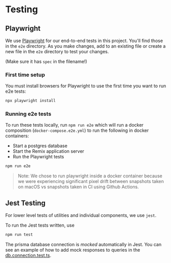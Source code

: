# Testing

## Playwright

We use [Playwright](https://playwright.dev) for our end-to-end tests in this project. You'll find those in the `e2e` directory. As you make changes, add to an existing file or create a new file in the `e2e` directory to test your changes.

(Make sure it has `spec` in the filename!)

### First time setup

You must install browsers for Playwright to use the first time you want to run e2e tests:

```sh
npx playwright install
```

### Running e2e tests

To run these tests locally, run `npm run e2e` which will run a docker composition (`docker-compose.e2e.yml`) to run the following in docker containers:

- Start a postgres database
- Start the Remix application server
- Run the Playwright tests

```sh
npm run e2e
```

> Note: We chose to run playwright inside a docker container because we were experiencing significant pixel drift between snapshots taken on macOS vs snapshots taken in CI using Github Actions.

## Jest Testing

For lower level tests of utilities and individual components, we use `jest`.

To run the Jest tests written, use

```sh
npm run test
```

The prisma database connection is _mocked_ automatically in Jest. You can see an example of how to add mock responses to queries in the [db.connection.test.ts](../participant/tests/utils/db.connection.test.ts).